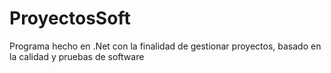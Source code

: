 # ProyectosSoft
Programa hecho en .Net con la finalidad de gestionar proyectos, basado en la calidad y pruebas de software
